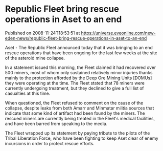 # Republic Fleet bring rescue operations in Aset to an end
Published on 2008-11-24T18:53:51 at https://universe.eveonline.com/new-eden-news/republic-fleet-bring-rescue-operations-in-aset-to-an-end

Aset - The Republic Fleet announced today that it was bringing to an end rescue operations that have been ongoing for the last few weeks at the site of the asteroid mine collapse.

In a statement issued this morning, the Fleet claimed it had recovered over 500 miners, most of whom only sustained relatively minor injuries thanks mainly to the protection afforded by the Deep Ore Mining Units [DOMUs] they were operating at the time.  The Fleet stated that 78 miners were currently undergoing treatment, but they declined to give a full list of casualties at this time.

When questioned, the Fleet refused to comment on the cause of the collapse, despite leaks from both Amarr and Minmatar militia sources that indicate that some kind of artifact had been found by the miners.  The rescued miners are currently being treated in the Fleet's medical facilities, and have been barred from speaking to the media.

The Fleet wrapped up its statement by paying tribute to the pilots of the Tribal Liberation Force, who have been fighting to keep Aset clear of enemy incursions in order to protect rescue efforts.

